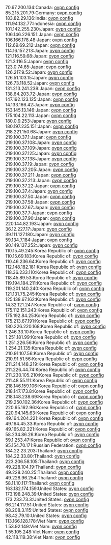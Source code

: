 70.67.200.134:Canada: [ovpn config](vpn/70_67_200_134.ovpn)  
85.215.201.79:Germany: [ovpn config](vpn/85_215_201_79.ovpn)  
183.82.29.136:India: [ovpn config](vpn/183_82_29_136.ovpn)  
111.94.132.77:Indonesia: [ovpn config](vpn/111_94_132_77.ovpn)  
101.142.255.230:Japan: [ovpn config](vpn/101_142_255_230.ovpn)  
106.146.226.151:Japan: [ovpn config](vpn/106_146_226_151.ovpn)  
106.166.178.48:Japan: [ovpn config](vpn/106_166_178_48.ovpn)  
112.69.69.212:Japan: [ovpn config](vpn/112_69_69_212.ovpn)  
114.16.157.213:Japan: [ovpn config](vpn/114_16_157_213.ovpn)  
121.116.59.68:Japan: [ovpn config](vpn/121_116_59_68.ovpn)  
121.3.116.5:Japan: [ovpn config](vpn/121_3_116_5.ovpn)  
123.0.74.65:Japan: [ovpn config](vpn/123_0_74_65.ovpn)  
126.217.9.52:Japan: [ovpn config](vpn/126_217_9_52.ovpn)  
126.51.103.15:Japan: [ovpn config](vpn/126_51_103_15.ovpn)  
126.73.118.52:Japan: [ovpn config](vpn/126_73_118_52.ovpn)  
131.213.241.239:Japan: [ovpn config](vpn/131_213_241_239.ovpn)  
138.64.203.72:Japan: [ovpn config](vpn/138_64_203_72.ovpn)  
147.192.123.125:Japan: [ovpn config](vpn/147_192_123_125.ovpn)  
14.133.166.42:Japan: [ovpn config](vpn/14_133_166_42.ovpn)  
153.145.13.146:Japan: [ovpn config](vpn/153_145_13_146.ovpn)  
175.104.22.113:Japan: [ovpn config](vpn/175_104_22_113.ovpn)  
180.0.9.253:Japan: [ovpn config](vpn/180_0_9_253.ovpn)  
180.197.235.151:Japan: [ovpn config](vpn/180_197_235_151.ovpn)  
218.221.150.68:Japan: [ovpn config](vpn/218_221_150_68.ovpn)  
219.100.37.1:Japan: [ovpn config](vpn/219_100_37_1.ovpn)  
219.100.37.108:Japan: [ovpn config](vpn/219_100_37_108.ovpn)  
219.100.37.109:Japan: [ovpn config](vpn/219_100_37_109.ovpn)  
219.100.37.125:Japan: [ovpn config](vpn/219_100_37_125.ovpn)  
219.100.37.138:Japan: [ovpn config](vpn/219_100_37_138.ovpn)  
219.100.37.19:Japan: [ovpn config](vpn/219_100_37_19.ovpn)  
219.100.37.205:Japan: [ovpn config](vpn/219_100_37_205.ovpn)  
219.100.37.211:Japan: [ovpn config](vpn/219_100_37_211.ovpn)  
219.100.37.213:Japan: [ovpn config](vpn/219_100_37_213.ovpn)  
219.100.37.22:Japan: [ovpn config](vpn/219_100_37_22.ovpn)  
219.100.37.4:Japan: [ovpn config](vpn/219_100_37_4.ovpn)  
219.100.37.50:Japan: [ovpn config](vpn/219_100_37_50.ovpn)  
219.100.37.58:Japan: [ovpn config](vpn/219_100_37_58.ovpn)  
219.100.37.67:Japan: [ovpn config](vpn/219_100_37_67.ovpn)  
219.100.37.7:Japan: [ovpn config](vpn/219_100_37_7.ovpn)  
219.100.37.90:Japan: [ovpn config](vpn/219_100_37_90.ovpn)  
220.144.82.193:Japan: [ovpn config](vpn/220_144_82_193.ovpn)  
36.12.227.17:Japan: [ovpn config](vpn/36_12_227_17.ovpn)  
39.111.127.180:Japan: [ovpn config](vpn/39_111_127_180.ovpn)  
59.134.7.184:Japan: [ovpn config](vpn/59_134_7_184.ovpn)  
90.149.137.252:Japan: [ovpn config](vpn/90_149_137_252.ovpn)  
110.15.49.245:Korea Republic of: [ovpn config](vpn/110_15_49_245.ovpn)  
110.15.69.183:Korea Republic of: [ovpn config](vpn/110_15_69_183.ovpn)  
110.46.236.64:Korea Republic of: [ovpn config](vpn/110_46_236_64.ovpn)  
112.148.182.181:Korea Republic of: [ovpn config](vpn/112_148_182_181.ovpn)  
118.36.233.110:Korea Republic of: [ovpn config](vpn/118_36_233_110.ovpn)  
118.45.89.53:Korea Republic of: [ovpn config](vpn/118_45_89_53.ovpn)  
119.194.184.211:Korea Republic of: [ovpn config](vpn/119_194_184_211.ovpn)  
119.201.140.240:Korea Republic of: [ovpn config](vpn/119_201_140_240.ovpn)  
121.131.75.245:Korea Republic of: [ovpn config](vpn/121_131_75_245.ovpn)  
125.138.67.162:Korea Republic of: [ovpn config](vpn/125_138_67_162.ovpn)  
14.32.121.247:Korea Republic of: [ovpn config](vpn/14_32_121_247.ovpn)  
175.112.151.243:Korea Republic of: [ovpn config](vpn/175_112_151_243.ovpn)  
175.192.84.25:Korea Republic of: [ovpn config](vpn/175_192_84_25.ovpn)  
175.213.67.191:Korea Republic of: [ovpn config](vpn/175_213_67_191.ovpn)  
180.226.220.168:Korea Republic of: [ovpn config](vpn/180_226_220_168.ovpn)  
1.246.33.10:Korea Republic of: [ovpn config](vpn/1_246_33_10.ovpn)  
1.251.181.99:Korea Republic of: [ovpn config](vpn/1_251_181_99.ovpn)  
1.251.226.56:Korea Republic of: [ovpn config](vpn/1_251_226_56.ovpn)  
1.254.21.135:Korea Republic of: [ovpn config](vpn/1_254_21_135.ovpn)  
210.91.107.56:Korea Republic of: [ovpn config](vpn/210_91_107_56.ovpn)  
210.91.51.56:Korea Republic of: [ovpn config](vpn/210_91_51_56.ovpn)  
211.214.148.219:Korea Republic of: [ovpn config](vpn/211_214_148_219.ovpn)  
211.226.44.74:Korea Republic of: [ovpn config](vpn/211_226_44_74.ovpn)  
211.230.105.210:Korea Republic of: [ovpn config](vpn/211_230_105_210.ovpn)  
211.48.55.111:Korea Republic of: [ovpn config](vpn/211_48_55_111.ovpn)  
218.146.159.106:Korea Republic of: [ovpn config](vpn/218_146_159_106.ovpn)  
218.147.173.8:Korea Republic of: [ovpn config](vpn/218_147_173_8.ovpn)  
218.148.238.69:Korea Republic of: [ovpn config](vpn/218_148_238_69.ovpn)  
219.250.102.36:Korea Republic of: [ovpn config](vpn/219_250_102_36.ovpn)  
220.65.162.96:Korea Republic of: [ovpn config](vpn/220_65_162_96.ovpn)  
220.94.145.63:Korea Republic of: [ovpn config](vpn/220_94_145_63.ovpn)  
49.164.204.221:Korea Republic of: [ovpn config](vpn/49_164_204_221.ovpn)  
49.164.45.33:Korea Republic of: [ovpn config](vpn/49_164_45_33.ovpn)  
49.165.82.221:Korea Republic of: [ovpn config](vpn/49_165_82_221.ovpn)  
58.234.86.26:Korea Republic of: [ovpn config](vpn/58_234_86_26.ovpn)  
59.1.253.47:Korea Republic of: [ovpn config](vpn/59_1_253_47.ovpn)  
95.154.70.171:Russian Federation: [ovpn config](vpn/95_154_70_171.ovpn)  
184.22.23.203:Thailand: [ovpn config](vpn/184_22_23_203.ovpn)  
184.22.33.80:Thailand: [ovpn config](vpn/184_22_33_80.ovpn)  
223.206.58.105:Thailand: [ovpn config](vpn/223_206_58_105.ovpn)  
49.228.104.19:Thailand: [ovpn config](vpn/49_228_104_19.ovpn)  
49.228.240.25:Thailand: [ovpn config](vpn/49_228_240_25.ovpn)  
49.228.96.254:Thailand: [ovpn config](vpn/49_228_96_254.ovpn)  
58.11.10.117:Thailand: [ovpn config](vpn/58_11_10_117.ovpn)  
163.182.174.159:United States: [ovpn config](vpn/163_182_174_159.ovpn)  
173.198.248.39:United States: [ovpn config](vpn/173_198_248_39.ovpn)  
173.233.73.3:United States: [ovpn config](vpn/173_233_73_3.ovpn)  
66.214.117.51:United States: [ovpn config](vpn/66_214_117_51.ovpn)  
98.208.3.115:United States: [ovpn config](vpn/98_208_3_115.ovpn)  
98.42.79.10:United States: [ovpn config](vpn/98_42_79_10.ovpn)  
113.166.128.178:Viet Nam: [ovpn config](vpn/113_166_128_178.ovpn)  
1.53.92.149:Viet Nam: [ovpn config](vpn/1_53_92_149.ovpn)  
1.55.105.248:Viet Nam: [ovpn config](vpn/1_55_105_248.ovpn)  
42.118.119.38:Viet Nam: [ovpn config](vpn/42_118_119_38.ovpn)  
